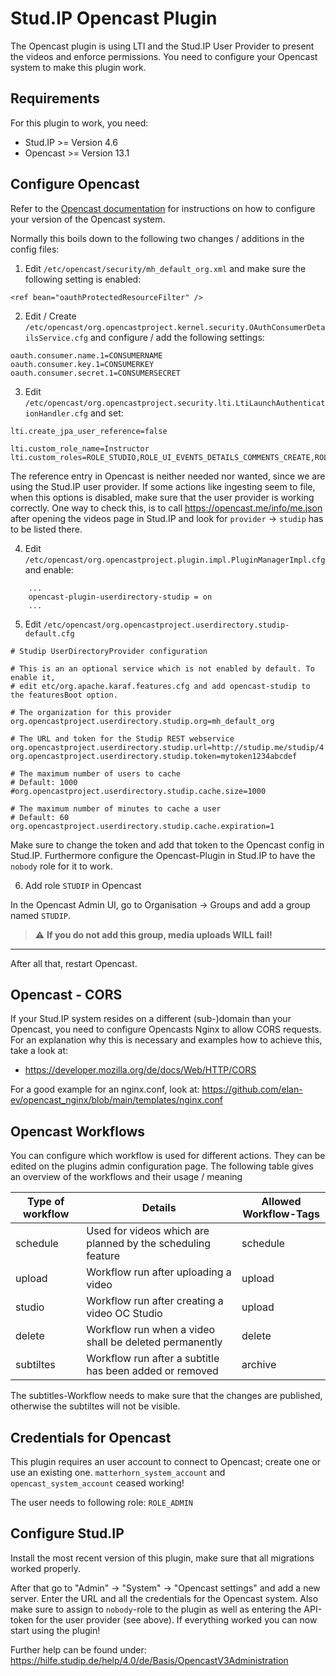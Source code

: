 # Stud.IP Opencast Plugin

The Opencast plugin is using LTI and the Stud.IP User Provider to present the videos and enforce permissions. You need to configure your Opencast system to make this plugin work.

## Requirements

For this plugin to work, you need:
- Stud.IP >= Version 4.6
- Opencast >= Version 13.1

## Configure Opencast

Refer to the [Opencast documentation](https://docs.opencast.org) for instructions on how to configure your version of the Opencast system.

Normally this boils down to the following two changes / additions in the config files:

1. Edit `/etc/opencast/security/mh_default_org.xml` and make sure the following setting is enabled:
```
<ref bean="oauthProtectedResourceFilter" />
```

2. Edit / Create `/etc/opencast/org.opencastproject.kernel.security.OAuthConsumerDetailsService.cfg` and configure / add the following settings:
```
oauth.consumer.name.1=CONSUMERNAME
oauth.consumer.key.1=CONSUMERKEY
oauth.consumer.secret.1=CONSUMERSECRET
```

3. Edit `/etc/opencast/org.opencastproject.security.lti.LtiLaunchAuthenticationHandler.cfg` and set:
```
lti.create_jpa_user_reference=false

lti.custom_role_name=Instructor
lti.custom_roles=ROLE_STUDIO,ROLE_UI_EVENTS_DETAILS_COMMENTS_CREATE,ROLE_UI_EVENTS_DETAILS_COMMENTS_DELETE,ROLE_UI_EVENTS_DETAILS_COMMENTS_EDIT,ROLE_UI_EVENTS_DETAILS_COMMENTS_REPLY,ROLE_UI_EVENTS_DETAILS_COMMENTS_RESOLVE,ROLE_UI_EVENTS_DETAILS_COMMENTS_VIEW,ROLE_UI_EVENTS_DETAILS_MEDIA_VIEW,ROLE_UI_EVENTS_DETAILS_METADATA_EDIT,ROLE_UI_EVENTS_DETAILS_METADATA_VIEW,ROLE_UI_EVENTS_DETAILS_VIEW,ROLE_UI_EVENTS_EDITOR_EDIT,ROLE_UI_EVENTS_EDITOR_VIEW,ROLE_CAPTURE_AGENT,ROLE_API_EVENTS_TRACK_EDIT
```

The reference entry in Opencast is neither needed nor wanted, since we are using the Stud.IP user provider. If some actions like ingesting seem to file, when this options is disabled, make sure that the user provider is working correctly. One way to check this, is to call https://opencast.me/info/me.json after opening the videos page in Stud.IP and look for `provider` -> `studip` has to be listed there.

4. Edit `/etc/opencast/org.opencastproject.plugin.impl.PluginManagerImpl.cfg` and enable:

```
	...
    opencast-plugin-userdirectory-studip = on
	...
```

5. Edit `/etc/opencast/org.opencastproject.userdirectory.studip-default.cfg`

```
# Studip UserDirectoryProvider configuration

# This is an an optional service which is not enabled by default. To enable it,
# edit etc/org.apache.karaf.features.cfg and add opencast-studip to the featuresBoot option.

# The organization for this provider
org.opencastproject.userdirectory.studip.org=mh_default_org

# The URL and token for the Studip REST webservice
org.opencastproject.userdirectory.studip.url=http://studip.me/studip/4.6/plugins.php/opencast/api/
org.opencastproject.userdirectory.studip.token=mytoken1234abcdef

# The maximum number of users to cache
# Default: 1000
#org.opencastproject.userdirectory.studip.cache.size=1000

# The maximum number of minutes to cache a user
# Default: 60
org.opencastproject.userdirectory.studip.cache.expiration=1
```

Make sure to change the token and add that token to the Opencast config in Stud.IP. Furthermore configure the Opencast-Plugin in Stud.IP to have the `nobody` role for it to work.

6. Add role `STUDIP` in Opencast

In the Opencast Admin UI, go to Organisation -> Groups and add a group named `STUDIP`.

> :warning: **If you do not add this group, media uploads WILL fail!**

----

After all that, restart Opencast.


## Opencast - CORS

If your Stud.IP system resides on a different (sub-)domain than your Opencast, you need to configure Opencasts Nginx to allow CORS requests. For an explanation why this is necessary and examples how to achieve this, take a look at:
* https://developer.mozilla.org/de/docs/Web/HTTP/CORS

For a good example for an nginx.conf, look at:
https://github.com/elan-ev/opencast_nginx/blob/main/templates/nginx.conf

## Opencast Workflows

You can configure which workflow is used for different actions. They can be edited on the plugins admin configuration page. The following table gives an overview of the workflows and their usage / meaning

| Type of workflow | Details      | Allowed Workflow-Tags |
| ---------------- | ------------ | --------------------- |
| schedule         | Used for videos which are planned by the scheduling feature  | schedule			  |
| upload           | Workflow run after uploading a video                         | upload                |
| studio           | Workflow run after creating a video OC Studio                | upload                |
| delete           | Workflow run when a video shall be deleted permanently       | delete                |
| subtiltes        | Workflow run after a subtitle has been added or removed      | archive               |

The subtitles-Workflow needs to make sure that the changes are published, otherwise the subtiltes will not be visible.

## Credentials for Opencast

This plugin requires an user account to connect to Opencast; create one or use an existing one.
`matterhorn_system_account` and `opencast_system_account` ceased working!

The user needs to following role:
`ROLE_ADMIN`

## Configure Stud.IP

Install the most recent version of this plugin, make sure that all migrations worked properly.

After that go to "Admin" -> "System" -> "Opencast settings" and add a new server. Enter the URL and all the credentials for the Opencast system. Also make sure to assign to `nobody`-role to the plugin as well as entering the API-token for the user provider (see above).
If everything worked you can now start using the plugin!

Further help can be found under:
https://hilfe.studip.de/help/4.0/de/Basis/OpencastV3Administration
